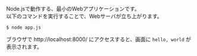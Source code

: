 Node.jsで動作する、最小のWebアプリケーションです。  
以下のコマンドを実行することで、Webサーバが立ち上がります。

```
$ node app.js
```

ブラウザで http://localhost:8000/ にアクセスすると、画面に `hello, world` が表示されます。
